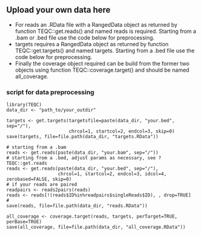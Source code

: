 ## Upload your own data here

* For reads an .RData file with a RangedData object as returned by function TEQC::get.reads() and named reads is required. Starting from a .bam or .bed file use the code below for preprocessing. 
* targets requires a RangedData object as returned by function TEQC::get.targets() and named targets. Starting from a .bed file use the code below for preprocessing. 
* Finally the coverage object required can be build from the former two objects using function TEQC::coverage.target() and should be named all_coverage.

### script for data preprocessing

```{r}
library(TEQC)
data_dir <- "path_to/your_outdir"

targets <- get.targets(targetsfile=paste(data_dir, "your.bed", sep="/"), 
                       chrcol=1, startcol=2, endcol=3, skip=0)
save(targets, file=file.path(data_dir, "targets.RData"))

# starting from a .bam
reads <- get.reads(paste(data_dir, "your.bam", sep="/"))
# starting from a .bed, adjust params as necessary, see ?TEQC::get.reads
reads <- get.reads(paste(data_dir, "your.bed", sep="/"), 
                   chrcol=1, startcol=2, endcol=3, idcol=4, zerobased=FALSE, skip=0)
# if your reads are paired
readpairs <- reads2pairs(reads)
reads <- reads[!(reads$ID%in%readpairs$singleReads$ID), , drop=TRUE]
#
save(reads, file=file.path(data_dir, "reads.RData"))

all_coverage <- coverage.target(reads, targets, perTarget=TRUE, perBase=TRUE)
save(all_coverage, file=file.path(data_dir, "all_coverage.RData"))
```